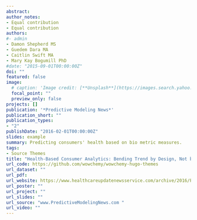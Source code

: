 ```yaml
---
abstract: 
author_notes:
- Equal contribution
- Equal contribution
authors:
#- admin
- Damon Shepherd MS
- Guedem Dara MA
- Caitlin Swift MA
- Mary Kay Bogumill PhD 
#date: "2015-09-01T00:00:00Z"
doi: ""
featured: false
image:
  # caption: 'Image credit: [**Unsplash**](https://images.search.yahoo.com/yhs/search;_ylt=AwrWnepgpn9jg3YAxhIPxQt.;_ylu=Y29sbwNncTEEcG9zAzEEdnRpZAMEc2VjA3BpdnM-?p=predictive+modeling+news&type=sdff_9527_FFW_ZZ&hsimp=yhs-3&hspart=iba&grd=1&ei=UTF-8&fr=yhs-iba-3#id=93&iurl=http%3A%2F%2F1.bp.blogspot.com%2F-t42GoxpHwJM%2FVZf2Q2ktSII%2FAAAAAAAAZQk%2FH69MEE5riCU%2Fs1600%2FPredictive-Analytics-straight-ahead.jpg&action=click)'
  focal_point: ""
  preview_only: false
projects: []
publication: '*Predictive Modeling News*'
publication_short: ""
publication_types: 
- "2"
publishDate: "2016-02-01T00:00:00Z"
slides: example
summary: Predicting consumers' health based on bio metric measures.
tags:
- Source Themes
title: "Health-Based Consumer Analytics: Bending Trend by Design, Not by Chance"
url_code: https://github.com/wowchemy/wowchemy-hugo-themes
url_dataset: ""
url_pdf:  
url_website: https://www.healthcareupdatenewsservice.com/archive/2016/PreModNews20160205.html
url_poster: ""
url_project: ""
url_slides: ""
url_source: "www.PredictiveModelingNews.com "
url_video: ""
---
```

